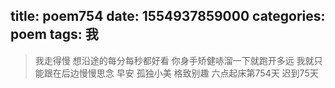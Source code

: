 title: poem754
date: 1554937859000
categories: poem
tags: 我
---
> 我走得慢
想沿途的每分每秒都好看
你身手矫健哧溜一下就跑开多远
我就只能跟在后边慢慢思念
早安
孤独小美
格致别趣
六点起床第754天 迟到75天